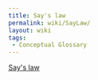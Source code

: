 ```yaml
---
title: Say's law
permalink: wiki/SayLaw/
layout: wiki
tags:
 - Conceptual Glossary
---
```


[Say's law](https://en.wikipedia.org/wiki/Say's_law)
